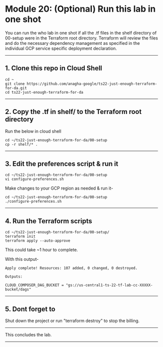 # Module 20: (Optional) Run this lab in one shot

You can run the who lab in one shot if all the .tf files in the shelf directory of 00-setup were in the Terraform root directory. Terraform will review the files and do the necessary dependency management as specified in the individual GCP service specific deployment declaration.

<hr>

## 1. Clone this repo in Cloud Shell

```
cd ~
git clone https://github.com/anagha-google/ts22-just-enough-terraform-for-da.git
cd ts22-just-enough-terraform-for-da
```

<hr>

## 2. Copy the .tf in shelf/ to the Terraform root directory

Run the below in cloud shell
```
cd ~/ts22-just-enough-terraform-for-da/00-setup
cp -r shelf/* .
```

<hr>

## 3. Edit the preferences script & run it
```
cd ~/ts22-just-enough-terraform-for-da/00-setup
vi configure-preferences.sh
```
Make changes to your GCP region as needed & run it-
```
cd ~/ts22-just-enough-terraform-for-da/00-setup
./configure-preferences.sh
```

<hr>

## 4. Run the Terraform scripts
```
cd ~/ts22-just-enough-terraform-for-da/00-setup/
terraform init
terraform apply --auto-approve
```

This could take ~1 hour to complete.

With this output-
```
Apply complete! Resources: 107 added, 0 changed, 0 destroyed.

Outputs:

CLOUD_COMPOSER_DAG_BUCKET = "gs://us-central1-ts-22-tf-lab-cc-XXXXX-bucket/dags"
```

<hr>

## 5. Dont forget to
Shut down the project or run "terraform destroy" to stop the billing.

<hr>
This concludes the lab.
<hr>
